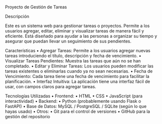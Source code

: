 Proyecto de Gestión de Tareas

Descripción

Este es un sistema web para gestionar tareas o proyectos. Permite a los usuarios agregar, editar, eliminar y visualizar tareas de manera fácil y eficiente. Está diseñado para ayudar a las personas a organizar su tiempo y asegurar que puedan llevar un seguimiento de sus pendientes.

Características
	•	Agregar Tareas: Permite a los usuarios agregar nuevas tareas introduciendo el título, descripción y fecha de vencimiento.
	•	Visualizar Tareas Pendientes: Muestra las tareas que aún no se han completado.
	•	Editar y Eliminar Tareas: Los usuarios pueden modificar las tareas existentes o eliminarlas cuando ya no sean necesarias.
	•	Fecha de Vencimiento: Cada tarea tiene una fecha de vencimiento para facilitar la planificación.
	•	Interfaz Intuitiva: La aplicación tiene una interfaz fácil de usar, con campos claros para agregar tareas.

Tecnologías Utilizadas
	•	Frontend:
	•	HTML
	•	CSS
	•	JavaScript (para interactividad)
	•	Backend:
	•	Python (probablemente usando Flask o FastAPI)
	•	Base de Datos: MySQL / PostgreSQL / SQLite (según lo que hayas usado)
	•	Otros:
	•	Git para el control de versiones
	•	GitHub para la gestión del repositorio
